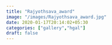 ```yaml
---
title: "Rajyothsava_award"
image: "/images/Rajyothsava_award.jpg"
date: 2020-01-17T20:14:02+05:30
categories: ["gallery","hgal"]
draft: false
---
```


